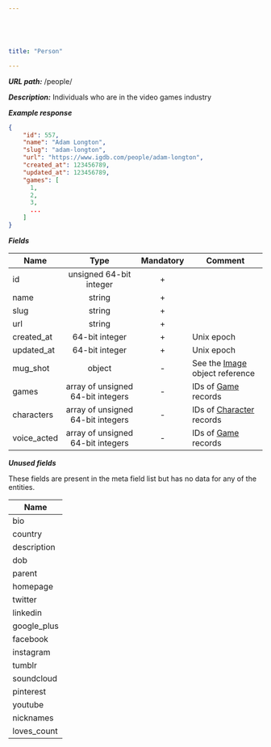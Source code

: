 ```yaml
---





title: "Person"

---
```


***URL path:*** /people/

***Description:*** Individuals who are in the video games industry

***Example response***

```json
{
    "id": 557,
    "name": "Adam Longton",
    "slug": "adam-longton",
    "url": "https://www.igdb.com/people/adam-longton",
    "created_at": 123456789,
    "updated_at": 123456789,
    "games": [
      1,
      2,
      3,
      ...
    ]
}
```

***Fields***

| Name        | Type                              | Mandatory | Comment |
| ----------- |:---------------------------------:|:---------:| ------- |
| id          | unsigned 64-bit integer           |     +     ||
| name        | string                            |     +     ||
| slug        | string                            |     +     ||
| url         | string                            |     +     ||
| created_at  | 64-bit integer                    |     +     | Unix epoch |
| updated_at  | 64-bit integer                    |     +     | Unix epoch |
| mug_shot    | object                            |     -     | See the [Image](../../misc-objects/image) object reference |
| games       | array of unsigned 64-bit integers |     -     | IDs of [Game](../game) records |
| characters  | array of unsigned 64-bit integers |     -     | IDs of [Character](../character) records |
| voice_acted | array of unsigned 64-bit integers |     -     | IDs of [Game](../game) records |

***Unused fields***

These fields are present in the meta field list but has no data for any of the entities.

| Name |
| ---- |
| bio |
| country |
| description |
| dob |
| parent |
| homepage |
| twitter |
| linkedin |
| google_plus |
| facebook |
| instagram |
| tumblr |
| soundcloud |
| pinterest |
| youtube |
| nicknames |
| loves_count |
